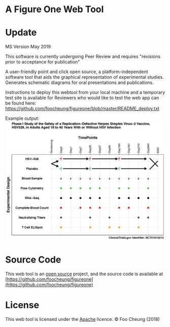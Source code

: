# A Figure One Web Tool


# Update
MS Version May 2019

This software is currently undergoing Peer Review and requires "revisions prior to acceptance for publication"

A user-friendly point and click open source, a platform-independent software tool that aids the graphical representation of experimental studies. Generates schematic diagrams for oral presentations and publications.

Instructions to deploy this webtool from your local machine and a temporary test site is available for Reviewers who would like to test the web app can be found here:
https://github.com/foocheung/figureone/blob/master/README_deploy.txt


Example output:
<img src="https://github.com/foocheung/figureone/blob/master/www/template2.png">


# Source Code
This web tool is an [open source](http://opensource.org) project, and the source code is available at [https://github.com/foocheung/figureone](https://github.com/foocheung/figureone)

# License
This web tool is licensed under the [Apache](http://www.apache.org/licenses/LICENSE-2.0) licence. &copy; Foo Cheung (2018)


